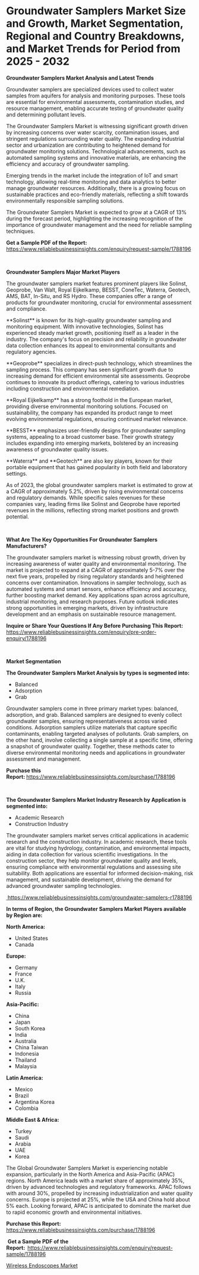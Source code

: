 <p><h1>Groundwater Samplers Market Size and Growth, Market Segmentation, Regional and Country Breakdowns, and Market Trends for Period from 2025 -  2032</h1></p><p><strong>Groundwater Samplers Market Analysis and Latest Trends</strong></p>
<p><p>Groundwater samplers are specialized devices used to collect water samples from aquifers for analysis and monitoring purposes. These tools are essential for environmental assessments, contamination studies, and resource management, enabling accurate testing of groundwater quality and determining pollutant levels.</p><p>The Groundwater Samplers Market is witnessing significant growth driven by increasing concerns over water scarcity, contamination issues, and stringent regulations surrounding water quality. The expanding industrial sector and urbanization are contributing to heightened demand for groundwater monitoring solutions. Technological advancements, such as automated sampling systems and innovative materials, are enhancing the efficiency and accuracy of groundwater sampling.</p><p>Emerging trends in the market include the integration of IoT and smart technology, allowing real-time monitoring and data analytics to better manage groundwater resources. Additionally, there is a growing focus on sustainable practices and eco-friendly materials, reflecting a shift towards environmentally responsible sampling solutions. </p><p>The Groundwater Samplers Market is expected to grow at a CAGR of 13% during the forecast period, highlighting the increasing recognition of the importance of groundwater management and the need for reliable sampling techniques.</p></p>
<p><strong>Get a Sample PDF of the Report:&nbsp;</strong> <a href="https://www.reliablebusinessinsights.com/enquiry/request-sample/1788196?utm_campaign=1581&utm_medium=2&utm_source=Github&utm_content=ia&utm_term=11042025&utm_id=groundwater-samplers">https://www.reliablebusinessinsights.com/enquiry/request-sample/1788196</a></p>
<p>&nbsp;</p>
<p><strong>Groundwater Samplers Major Market Players</strong></p>
<p><p>The groundwater samplers market features prominent players like Solinst, Geoprobe, Van Walt, Royal Eijkelkamp, BESST, ConeTec, Waterra, Geotech, AMS, BAT, In-Situ, and RS Hydro. These companies offer a range of products for groundwater monitoring, crucial for environmental assessment and compliance.</p><p>**Solinst** is known for its high-quality groundwater sampling and monitoring equipment. With innovative technologies, Solinst has experienced steady market growth, positioning itself as a leader in the industry. The company's focus on precision and reliability in groundwater data collection enhances its appeal to environmental consultants and regulatory agencies.</p><p>**Geoprobe** specializes in direct-push technology, which streamlines the sampling process. This company has seen significant growth due to increasing demand for efficient environmental site assessments. Geoprobe continues to innovate its product offerings, catering to various industries including construction and environmental remediation.</p><p>**Royal Eijkelkamp** has a strong foothold in the European market, providing diverse environmental monitoring solutions. Focused on sustainability, the company has expanded its product range to meet evolving environmental regulations, ensuring continued market relevance. </p><p>**BESST** emphasizes user-friendly designs for groundwater sampling systems, appealing to a broad customer base. Their growth strategy includes expanding into emerging markets, bolstered by an increasing awareness of groundwater quality issues.</p><p>**Waterra** and **Geotech** are also key players, known for their portable equipment that has gained popularity in both field and laboratory settings. </p><p>As of 2023, the global groundwater samplers market is estimated to grow at a CAGR of approximately 5.2%, driven by rising environmental concerns and regulatory demands. While specific sales revenues for these companies vary, leading firms like Solinst and Geoprobe have reported revenues in the millions, reflecting strong market positions and growth potential.</p></p>
<p>&nbsp;</p>
<p><strong>What Are The Key Opportunities For Groundwater Samplers Manufacturers?</strong></p>
<p><p>The groundwater samplers market is witnessing robust growth, driven by increasing awareness of water quality and environmental monitoring. The market is projected to expand at a CAGR of approximately 5-7% over the next five years, propelled by rising regulatory standards and heightened concerns over contamination. Innovations in sampler technology, such as automated systems and smart sensors, enhance efficiency and accuracy, further boosting market demand. Key applications span across agriculture, industrial monitoring, and research purposes. Future outlook indicates strong opportunities in emerging markets, driven by infrastructure development and an emphasis on sustainable resource management.</p></p>
<p><strong>Inquire or Share Your Questions If Any Before Purchasing This Report:</strong> <a href="https://www.reliablebusinessinsights.com/enquiry/pre-order-enquiry/1788196?utm_campaign=1581&utm_medium=2&utm_source=Github&utm_content=ia&utm_term=11042025&utm_id=groundwater-samplers">https://www.reliablebusinessinsights.com/enquiry/pre-order-enquiry/1788196</a></p>
<p>&nbsp;</p>
<p><strong>Market Segmentation</strong></p>
<p><strong>The Groundwater Samplers Market Analysis by types is segmented into:</strong></p>
<p><ul><li>Balanced</li><li>Adsorption</li><li>Grab</li></ul></p>
<p><p>Groundwater samplers come in three primary market types: balanced, adsorption, and grab. Balanced samplers are designed to evenly collect groundwater samples, ensuring representativeness across varied conditions. Adsorption samplers utilize materials that capture specific contaminants, enabling targeted analyses of pollutants. Grab samplers, on the other hand, involve collecting a single sample at a specific time, offering a snapshot of groundwater quality. Together, these methods cater to diverse environmental monitoring needs and applications in groundwater assessment and management.</p></p>
<p><strong>Purchase this Report:&nbsp;</strong><a href="https://www.reliablebusinessinsights.com/purchase/1788196?utm_campaign=1581&utm_medium=2&utm_source=Github&utm_content=ia&utm_term=11042025&utm_id=groundwater-samplers">https://www.reliablebusinessinsights.com/purchase/1788196</a></p>
<p>&nbsp;</p>
<p><strong>The Groundwater Samplers Market Industry Research by Application is segmented into:</strong></p>
<p><ul><li>Academic Research</li><li>Construction Industry</li></ul></p>
<p><p>The groundwater samplers market serves critical applications in academic research and the construction industry. In academic research, these tools are vital for studying hydrology, contamination, and environmental impacts, aiding in data collection for various scientific investigations. In the construction sector, they help monitor groundwater quality and levels, ensuring compliance with environmental regulations and assessing site suitability. Both applications are essential for informed decision-making, risk management, and sustainable development, driving the demand for advanced groundwater sampling technologies.</p></p>
<p><a href="https://www.reliablebusinessinsights.com/groundwater-samplers-r1788196?utm_campaign=1581&utm_medium=2&utm_source=Github&utm_content=ia&utm_term=11042025&utm_id=groundwater-samplers">&nbsp;https://www.reliablebusinessinsights.com/groundwater-samplers-r1788196</a></p>
<p><strong>In terms of Region, the Groundwater Samplers Market Players available by Region are:</strong></p>
<p>
    <p> <strong> North America: </strong>
        <ul>
            <li>United States</li>
            <li>Canada</li>
        </ul>
        </p> 
    <p> <strong> Europe: </strong>
        <ul>
            <li>Germany</li>
            <li>France</li>
            <li>U.K.</li>
            <li>Italy</li>
            <li>Russia</li>
        </ul>
        </p> 
    <p> <strong> Asia-Pacific: </strong>
        <ul>
            <li>China</li>
            <li>Japan</li>
            <li>South Korea</li>
            <li>India</li>
            <li>Australia</li>
            <li>China Taiwan</li>
            <li>Indonesia</li>
            <li>Thailand</li>
            <li>Malaysia</li>
        </ul>
        </p> 
    <p> <strong> Latin America: </strong>
        <ul>
            <li>Mexico</li>
            <li>Brazil</li>
            <li>Argentina Korea</li>
            <li>Colombia</li>
        </ul>
        </p> 
    <p> <strong> Middle East & Africa: </strong>
        <ul>
            <li>Turkey</li>
            <li>Saudi</li>
            <li>Arabia</li>
            <li>UAE</li>
            <li>Korea</li>
        </ul>
    </p>
    </p>
<p><p>The Global Groundwater Samplers Market is experiencing notable expansion, particularly in the North America and Asia-Pacific (APAC) regions. North America leads with a market share of approximately 35%, driven by advanced technologies and regulatory frameworks. APAC follows with around 30%, propelled by increasing industrialization and water quality concerns. Europe is projected at 25%, while the USA and China hold about 5% each. Looking forward, APAC is anticipated to dominate the market due to rapid economic growth and environmental initiatives.</p></p>
<p><strong>Purchase this Report: </strong><a href="https://www.reliablebusinessinsights.com/purchase/1788196?utm_campaign=1581&utm_medium=2&utm_source=Github&utm_content=ia&utm_term=11042025&utm_id=groundwater-samplers">https://www.reliablebusinessinsights.com/purchase/1788196</a></p>
<p>&nbsp;<strong>Get a Sample PDF of the Report:&nbsp;&nbsp;</strong><a href="https://www.reliablebusinessinsights.com/enquiry/request-sample/1788196?utm_campaign=1581&utm_medium=2&utm_source=Github&utm_content=ia&utm_term=11042025&utm_id=groundwater-samplers">https://www.reliablebusinessinsights.com/enquiry/request-sample/1788196</a></p>
<p><strong></strong></p>
<p><p><a href="https://github.com/tauchzuazoli/Market-Research-Report-List-1/blob/main/wireless-endoscopes-market.md?utm_campaign=1581&utm_medium=2&utm_source=Github&utm_content=ia&utm_term=11042025&utm_id=groundwater-samplers">Wireless Endoscopes Market</a></p></p>